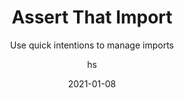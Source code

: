 ---
date: 2021-01-08
title: Assert That Import
technologies: [java]
topics: [refactoring, testing]
author: hs
subtitle: Use quick intentions to manage imports
thumbnail: ./thumbnail.png
cardThumbnail: ./card.png
shortVideo:
  poster: ./tip.png
  url: https://youtu.be/ukGjQxga6Wg  
leadin: | 
  Use **⌥⏎** (macOS), or **Alt+Enter** (Windows/Linux), to import static methods into classes to improve the readability of your code. 

  This can be especially useful when you're migrating from older versions of testing frameworks and need to make multiple replacements in your class.
  
---